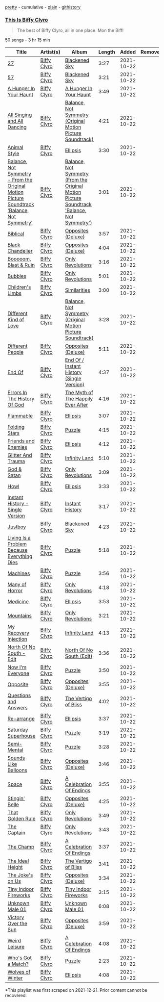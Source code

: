 [pretty](/playlists/pretty/37i9dQZF1DX7yNDQ30MDO6.md) - cumulative - [plain](/playlists/plain/37i9dQZF1DX7yNDQ30MDO6) - [githistory](https://github.githistory.xyz/mackorone/spotify-playlist-archive/blob/main/playlists/plain/37i9dQZF1DX7yNDQ30MDO6)

### [This Is Biffy Clyro](https://open.spotify.com/playlist/37i9dQZF1DX7yNDQ30MDO6)

> The best of Biffy Clyro, all in one place\. Mon the Biff!

50 songs - 3 hr 15 min

| Title | Artist(s) | Album | Length | Added | Removed |
|---|---|---|---|---|---|
| [27](https://open.spotify.com/track/53egVzE7Y0wQmHxSU89tgD) | [Biffy Clyro](https://open.spotify.com/artist/1km0R7wy712AzLkA1WjKET) | [Blackened Sky](https://open.spotify.com/album/7CeOKgXp0fjrdbfOKbW1zH) | 3:27 | 2021-10-22 |  |
| [57](https://open.spotify.com/track/2KIk6Spi9YWXzfSYUFXjkO) | [Biffy Clyro](https://open.spotify.com/artist/1km0R7wy712AzLkA1WjKET) | [Blackened Sky](https://open.spotify.com/album/7CeOKgXp0fjrdbfOKbW1zH) | 3:21 | 2021-10-22 |  |
| [A Hunger In Your Haunt](https://open.spotify.com/track/6fO5kCic9UU6AFPet7jFBn) | [Biffy Clyro](https://open.spotify.com/artist/1km0R7wy712AzLkA1WjKET) | [A Hunger In Your Haunt](https://open.spotify.com/album/6KbmzvqXq3IxqjhJOFEKPh) | 3:49 | 2021-10-22 |  |
| [All Singing and All Dancing](https://open.spotify.com/track/4plMohViHqukLshtIDd8vy) | [Biffy Clyro](https://open.spotify.com/artist/1km0R7wy712AzLkA1WjKET) | [Balance, Not Symmetry \(Original Motion Picture Soundtrack\)](https://open.spotify.com/album/2uZD6LBzoRX90llmDnOzXE) | 4:21 | 2021-10-22 |  |
| [Animal Style](https://open.spotify.com/track/0bDH0mzS4gq70BtGef9ZZm) | [Biffy Clyro](https://open.spotify.com/artist/1km0R7wy712AzLkA1WjKET) | [Ellipsis](https://open.spotify.com/album/3tepMmhxS4GyvLA9tiRKlo) | 3:30 | 2021-10-22 |  |
| [Balance, Not Symmetry \- From the Original Motion Picture Soundtrack 'Balance, Not Symmetry'](https://open.spotify.com/track/4q1OTfs2sXiIAHMsyGusUn) | [Biffy Clyro](https://open.spotify.com/artist/1km0R7wy712AzLkA1WjKET) | [Balance, Not Symmetry \(From the Original Motion Picture Soundtrack 'Balance, Not Symmetry'\)](https://open.spotify.com/album/3vwkXEU6I2QWh2zn3jzmdW) | 3:01 | 2021-10-22 |  |
| [Biblical](https://open.spotify.com/track/5o1SyGe6l3EKbw0KiTQH2m) | [Biffy Clyro](https://open.spotify.com/artist/1km0R7wy712AzLkA1WjKET) | [Opposites \(Deluxe\)](https://open.spotify.com/album/1mGPHj7IomG8gBUW3wRi8G) | 3:57 | 2021-10-22 |  |
| [Black Chandelier](https://open.spotify.com/track/2LWFw1lxYO3uX3T1kGhJpp) | [Biffy Clyro](https://open.spotify.com/artist/1km0R7wy712AzLkA1WjKET) | [Opposites \(Deluxe\)](https://open.spotify.com/album/1mGPHj7IomG8gBUW3wRi8G) | 4:04 | 2021-10-22 |  |
| [Booooom, Blast & Ruin](https://open.spotify.com/track/5eHm89VReTazb1adjhibhv) | [Biffy Clyro](https://open.spotify.com/artist/1km0R7wy712AzLkA1WjKET) | [Only Revolutions](https://open.spotify.com/album/6Ch5ZsoMxpy5Ef2i4mGILh) | 3:16 | 2021-10-22 |  |
| [Bubbles](https://open.spotify.com/track/1aKNbn5AsDWydycvr1gYBa) | [Biffy Clyro](https://open.spotify.com/artist/1km0R7wy712AzLkA1WjKET) | [Only Revolutions](https://open.spotify.com/album/6Ch5ZsoMxpy5Ef2i4mGILh) | 5:01 | 2021-10-22 |  |
| [Children's Limbs](https://open.spotify.com/track/60M2nCwMLcxIVtYzM4YLQ9) | [Biffy Clyro](https://open.spotify.com/artist/1km0R7wy712AzLkA1WjKET) | [Similarities](https://open.spotify.com/album/5IRRC3nCfo3LygsxQ6AWKB) | 3:00 | 2021-10-22 |  |
| [Different Kind of Love](https://open.spotify.com/track/4tSffon3EPBe3ywLKMWx6i) | [Biffy Clyro](https://open.spotify.com/artist/1km0R7wy712AzLkA1WjKET) | [Balance, Not Symmetry \(Original Motion Picture Soundtrack\)](https://open.spotify.com/album/2uZD6LBzoRX90llmDnOzXE) | 3:28 | 2021-10-22 |  |
| [Different People](https://open.spotify.com/track/7o7uyFo9y78d3li0wEkepY) | [Biffy Clyro](https://open.spotify.com/artist/1km0R7wy712AzLkA1WjKET) | [Opposites \(Deluxe\)](https://open.spotify.com/album/1mGPHj7IomG8gBUW3wRi8G) | 5:11 | 2021-10-22 |  |
| [End Of](https://open.spotify.com/track/1ipOB0A4qmm1eCHyNb1JvP) | [Biffy Clyro](https://open.spotify.com/artist/1km0R7wy712AzLkA1WjKET) | [End Of / Instant History \(Single Version\)](https://open.spotify.com/album/3cquq1U5RFfwwJdBlOWTsE) | 4:37 | 2021-10-22 |  |
| [Errors In The History Of God](https://open.spotify.com/track/4EgZsimoWRGu3TtqqoQSMZ) | [Biffy Clyro](https://open.spotify.com/artist/1km0R7wy712AzLkA1WjKET) | [The Myth of The Happily Ever After](https://open.spotify.com/album/79TV8acvMeGKGbsBUKvwCI) | 4:16 | 2021-10-22 |  |
| [Flammable](https://open.spotify.com/track/61H0Vj9yok6fosG1LgoqPr) | [Biffy Clyro](https://open.spotify.com/artist/1km0R7wy712AzLkA1WjKET) | [Ellipsis](https://open.spotify.com/album/3tepMmhxS4GyvLA9tiRKlo) | 3:07 | 2021-10-22 |  |
| [Folding Stars](https://open.spotify.com/track/6ON4V4Bs0TYI7yk8VgnXqN) | [Biffy Clyro](https://open.spotify.com/artist/1km0R7wy712AzLkA1WjKET) | [Puzzle](https://open.spotify.com/album/6XVx5wCqkpSZRCOHslBVK6) | 4:15 | 2021-10-22 |  |
| [Friends and Enemies](https://open.spotify.com/track/5dFTHjCbrbaRJnK76bMveM) | [Biffy Clyro](https://open.spotify.com/artist/1km0R7wy712AzLkA1WjKET) | [Ellipsis](https://open.spotify.com/album/3tepMmhxS4GyvLA9tiRKlo) | 4:12 | 2021-10-22 |  |
| [Glitter And Trauma](https://open.spotify.com/track/0jTFRC6JeSp4zX3VHB3Mx5) | [Biffy Clyro](https://open.spotify.com/artist/1km0R7wy712AzLkA1WjKET) | [Infinity Land](https://open.spotify.com/album/0kvUAJNvBbJhj9kwy1IqBg) | 5:10 | 2021-10-22 |  |
| [God & Satan](https://open.spotify.com/track/6aihKTSpfxixl9uqm4hNEy) | [Biffy Clyro](https://open.spotify.com/artist/1km0R7wy712AzLkA1WjKET) | [Only Revolutions](https://open.spotify.com/album/6Ch5ZsoMxpy5Ef2i4mGILh) | 3:09 | 2021-10-22 |  |
| [Howl](https://open.spotify.com/track/6R5cOiOWpjSjnKnlBLfjcp) | [Biffy Clyro](https://open.spotify.com/artist/1km0R7wy712AzLkA1WjKET) | [Ellipsis](https://open.spotify.com/album/3tepMmhxS4GyvLA9tiRKlo) | 3:33 | 2021-10-22 |  |
| [Instant History \- Single Version](https://open.spotify.com/track/78Whqvk23AqxailSEMv83F) | [Biffy Clyro](https://open.spotify.com/artist/1km0R7wy712AzLkA1WjKET) | [Instant History](https://open.spotify.com/album/2zRS3sRmhixjg6MvO1yxh2) | 3:17 | 2021-10-22 |  |
| [Justboy](https://open.spotify.com/track/3eDyQzwGY4q2TpDe6IBEjS) | [Biffy Clyro](https://open.spotify.com/artist/1km0R7wy712AzLkA1WjKET) | [Blackened Sky](https://open.spotify.com/album/7CeOKgXp0fjrdbfOKbW1zH) | 4:23 | 2021-10-22 |  |
| [Living Is a Problem Because Everything Dies](https://open.spotify.com/track/3P2ZrYyjtlbmGEl0VXD1r6) | [Biffy Clyro](https://open.spotify.com/artist/1km0R7wy712AzLkA1WjKET) | [Puzzle](https://open.spotify.com/album/6XVx5wCqkpSZRCOHslBVK6) | 5:18 | 2021-10-22 |  |
| [Machines](https://open.spotify.com/track/2BdtN16BPZ6HVuFn7yx1pl) | [Biffy Clyro](https://open.spotify.com/artist/1km0R7wy712AzLkA1WjKET) | [Puzzle](https://open.spotify.com/album/4XH0EkwkbzFl965SMHFTlG) | 3:56 | 2021-10-22 |  |
| [Many of Horror](https://open.spotify.com/track/1auUyL63z3sWnBhooTnz31) | [Biffy Clyro](https://open.spotify.com/artist/1km0R7wy712AzLkA1WjKET) | [Only Revolutions](https://open.spotify.com/album/6Ch5ZsoMxpy5Ef2i4mGILh) | 4:18 | 2021-10-22 |  |
| [Medicine](https://open.spotify.com/track/5ivzjrIrZaUK640ZCJDvlx) | [Biffy Clyro](https://open.spotify.com/artist/1km0R7wy712AzLkA1WjKET) | [Ellipsis](https://open.spotify.com/album/3tepMmhxS4GyvLA9tiRKlo) | 3:53 | 2021-10-22 |  |
| [Mountains](https://open.spotify.com/track/7ID1obCK75QsDQuf9pEVxK) | [Biffy Clyro](https://open.spotify.com/artist/1km0R7wy712AzLkA1WjKET) | [Only Revolutions](https://open.spotify.com/album/6Ch5ZsoMxpy5Ef2i4mGILh) | 3:21 | 2021-10-22 |  |
| [My Recovery Injection](https://open.spotify.com/track/6YEqhIZ5reeDUcYWJBN66O) | [Biffy Clyro](https://open.spotify.com/artist/1km0R7wy712AzLkA1WjKET) | [Infinity Land](https://open.spotify.com/album/0kvUAJNvBbJhj9kwy1IqBg) | 4:13 | 2021-10-22 |  |
| [North Of No South \- Edit](https://open.spotify.com/track/3WorLcUF718S4k5LetzDBU) | [Biffy Clyro](https://open.spotify.com/artist/1km0R7wy712AzLkA1WjKET) | [North Of No South \(Edit\)](https://open.spotify.com/album/71u1QkBnNqfPdz6ZUKvztb) | 3:36 | 2021-10-22 |  |
| [Now I'm Everyone](https://open.spotify.com/track/6Wfc5F6i2h66oSQZ46fFCd) | [Biffy Clyro](https://open.spotify.com/artist/1km0R7wy712AzLkA1WjKET) | [Puzzle](https://open.spotify.com/album/6XVx5wCqkpSZRCOHslBVK6) | 3:50 | 2021-10-22 |  |
| [Opposite](https://open.spotify.com/track/5jiUJZ7EQadvIr52caQXUj) | [Biffy Clyro](https://open.spotify.com/artist/1km0R7wy712AzLkA1WjKET) | [Opposites \(Deluxe\)](https://open.spotify.com/album/1mGPHj7IomG8gBUW3wRi8G) | 3:55 | 2021-10-22 |  |
| [Questions and Answers](https://open.spotify.com/track/0hH1onXZkT4HiHeYtAN7LH) | [Biffy Clyro](https://open.spotify.com/artist/1km0R7wy712AzLkA1WjKET) | [The Vertigo of Bliss](https://open.spotify.com/album/2pcww0Katmc63TDbyS0JB3) | 4:02 | 2021-10-22 |  |
| [Re\-arrange](https://open.spotify.com/track/6iv3Fclf4l11hQGYs8KbGc) | [Biffy Clyro](https://open.spotify.com/artist/1km0R7wy712AzLkA1WjKET) | [Ellipsis](https://open.spotify.com/album/3tepMmhxS4GyvLA9tiRKlo) | 3:37 | 2021-10-22 |  |
| [Saturday Superhouse](https://open.spotify.com/track/1WRG8FZVdM1lhizxoXRPr3) | [Biffy Clyro](https://open.spotify.com/artist/1km0R7wy712AzLkA1WjKET) | [Puzzle](https://open.spotify.com/album/6XVx5wCqkpSZRCOHslBVK6) | 3:19 | 2021-10-22 |  |
| [Semi\-Mental](https://open.spotify.com/track/7A6fPqOOt0TJtIWRbYxWjE) | [Biffy Clyro](https://open.spotify.com/artist/1km0R7wy712AzLkA1WjKET) | [Puzzle](https://open.spotify.com/album/6XVx5wCqkpSZRCOHslBVK6) | 3:28 | 2021-10-22 |  |
| [Sounds Like Balloons](https://open.spotify.com/track/11Ipy4FtS5DQKvZ7B4FBzm) | [Biffy Clyro](https://open.spotify.com/artist/1km0R7wy712AzLkA1WjKET) | [Opposites \(Deluxe\)](https://open.spotify.com/album/1mGPHj7IomG8gBUW3wRi8G) | 3:46 | 2021-10-22 |  |
| [Space](https://open.spotify.com/track/20wnO4hGXbWvIPDEmED8gM) | [Biffy Clyro](https://open.spotify.com/artist/1km0R7wy712AzLkA1WjKET) | [A Celebration Of Endings](https://open.spotify.com/album/5yAXUpsKaby5IcXgzrNFAw) | 3:55 | 2021-10-22 |  |
| [Stingin' Belle](https://open.spotify.com/track/6UdQdaEFdIES9YG9abWyrZ) | [Biffy Clyro](https://open.spotify.com/artist/1km0R7wy712AzLkA1WjKET) | [Opposites \(Deluxe\)](https://open.spotify.com/album/1mGPHj7IomG8gBUW3wRi8G) | 4:25 | 2021-10-22 |  |
| [That Golden Rule](https://open.spotify.com/track/5W2qdWVMLheEl0nLnQktuW) | [Biffy Clyro](https://open.spotify.com/artist/1km0R7wy712AzLkA1WjKET) | [Only Revolutions](https://open.spotify.com/album/6Ch5ZsoMxpy5Ef2i4mGILh) | 3:49 | 2021-10-22 |  |
| [The Captain](https://open.spotify.com/track/1louej4PYOVIVbagP1taO0) | [Biffy Clyro](https://open.spotify.com/artist/1km0R7wy712AzLkA1WjKET) | [Only Revolutions](https://open.spotify.com/album/6Ch5ZsoMxpy5Ef2i4mGILh) | 3:43 | 2021-10-22 |  |
| [The Champ](https://open.spotify.com/track/5uEnSz3GJbQeI1bEhvzKyb) | [Biffy Clyro](https://open.spotify.com/artist/1km0R7wy712AzLkA1WjKET) | [A Celebration Of Endings](https://open.spotify.com/album/5yAXUpsKaby5IcXgzrNFAw) | 3:37 | 2021-10-22 |  |
| [The Ideal Height](https://open.spotify.com/track/4k89kHqZLUEJv1LVDh7lwy) | [Biffy Clyro](https://open.spotify.com/artist/1km0R7wy712AzLkA1WjKET) | [The Vertigo of Bliss](https://open.spotify.com/album/2pcww0Katmc63TDbyS0JB3) | 3:41 | 2021-10-22 |  |
| [The Joke's on Us](https://open.spotify.com/track/0VQPaFVOiUWGlYDL1tUewi) | [Biffy Clyro](https://open.spotify.com/artist/1km0R7wy712AzLkA1WjKET) | [Opposites \(Deluxe\)](https://open.spotify.com/album/1mGPHj7IomG8gBUW3wRi8G) | 3:34 | 2021-10-22 |  |
| [Tiny Indoor Fireworks](https://open.spotify.com/track/5SvlfB8HuBSYpAIpCkRC3L) | [Biffy Clyro](https://open.spotify.com/artist/1km0R7wy712AzLkA1WjKET) | [Tiny Indoor Fireworks](https://open.spotify.com/album/15JQPwn3EouyzXeZ8gMQF5) | 3:15 | 2021-10-22 |  |
| [Unknown Male 01](https://open.spotify.com/track/768wF93WAaExWS57CzNg45) | [Biffy Clyro](https://open.spotify.com/artist/1km0R7wy712AzLkA1WjKET) | [Unknown Male 01](https://open.spotify.com/album/3lV4G0BqDur5G7vZwlimpQ) | 6:08 | 2021-10-22 |  |
| [Victory Over the Sun](https://open.spotify.com/track/119zQmCUSi1aoE5Wo8fTMW) | [Biffy Clyro](https://open.spotify.com/artist/1km0R7wy712AzLkA1WjKET) | [Opposites \(Deluxe\)](https://open.spotify.com/album/1mGPHj7IomG8gBUW3wRi8G) | 3:59 | 2021-10-22 |  |
| [Weird Leisure](https://open.spotify.com/track/0cJZTQ1x6ko3gbtoLKaoQe) | [Biffy Clyro](https://open.spotify.com/artist/1km0R7wy712AzLkA1WjKET) | [A Celebration Of Endings](https://open.spotify.com/album/5yAXUpsKaby5IcXgzrNFAw) | 4:08 | 2021-10-22 |  |
| [Who's Got a Match?](https://open.spotify.com/track/2xnnH2ZObp5hxWmlzIGa9G) | [Biffy Clyro](https://open.spotify.com/artist/1km0R7wy712AzLkA1WjKET) | [Puzzle](https://open.spotify.com/album/6XVx5wCqkpSZRCOHslBVK6) | 2:23 | 2021-10-22 |  |
| [Wolves of Winter](https://open.spotify.com/track/53PRWlUheFaWrYUAnNHqBD) | [Biffy Clyro](https://open.spotify.com/artist/1km0R7wy712AzLkA1WjKET) | [Ellipsis](https://open.spotify.com/album/3tepMmhxS4GyvLA9tiRKlo) | 4:08 | 2021-10-22 |  |

\*This playlist was first scraped on 2021-12-21. Prior content cannot be recovered.
